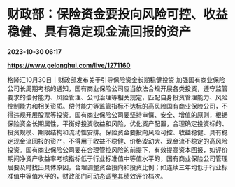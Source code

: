 # 财政部：保险资金要投向风险可控、收益稳健、具有稳定现金流回报的资产

**2023-10-30 06:17**

**https://www.gelonghui.com/live/1271160**

格隆汇10月30日｜财政部发布关于引导保险资金长期稳健投资 加强国有商业保险公司长周期考核的通知，国有商业保险公司应当依法合规开展各类投资，遵守监管要求的偿付能力、风险管理、公司治理等相关规定，匹配自身投资管理能力、风险控制能力和相关资质。偿付能力等监管指标不达标的高风险国有商业保险公司，不得违规开展股票等投资。国有商业保险公司要坚持审慎、安全、增值的原则，根据保险资金长期属性，平衡好投资收益和风险，优化资产配置，合理确定投资标的、投资规模、期限结构和流动性安排。保险资金要投向风险可控、收益稳健、具有稳定现金流回报的资产，不得用于收益不稳健、价格波动大、现金流不稳定的高风险投资。国有商业保险公司要在合理管控风险的前提下，有效提高资本回报，如评价期间净资产收益率考核指标低于行业标准值中等值水平的，国有商业保险公司管理层要及时找出具体原因，合理调整资金投向和投资比例；如连续三年均低于行业标准值中等值水平的，财政部门可动态调整其绩效评价档次。